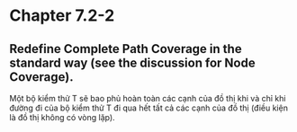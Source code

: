 # Chapter 7.2-2

## Redefine Complete Path Coverage in the standard way (see the discussion for Node Coverage).

Một bộ kiểm thử T sẽ bao phủ hoàn toàn các cạnh của đồ thị khi và chỉ khi đường đi của bộ kiểm thử T đi qua hết tất cả các cạnh của đồ thị (điều kiện là đồ thị không có vòng lặp).
